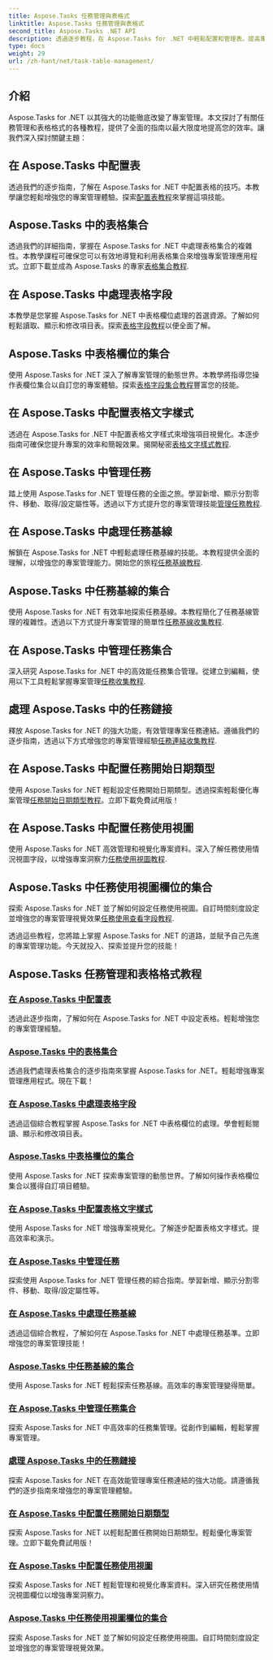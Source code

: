 ```yaml
---
title: Aspose.Tasks 任務管理與表格式
linktitle: Aspose.Tasks 任務管理與表格式
second_title: Aspose.Tasks .NET API
description: 透過逐步教程，在 Aspose.Tasks for .NET 中輕鬆配置和管理表。提高專案管理效率和表達能力。
type: docs
weight: 29
url: /zh-hant/net/task-table-management/
---
```

## 介紹

Aspose.Tasks for .NET 以其強大的功能徹底改變了專案管理。本文探討了有關任務管理和表格格式的各種教程，提供了全面的指南以最大限度地提高您的效率。讓我們深入探討關鍵主題：

## 在 Aspose.Tasks 中配置表

透過我們的逐步指南，了解在 Aspose.Tasks for .NET 中配置表格的技巧。本教學讓您輕鬆增強您的專案管理體驗。探索[配置表教程](./configuring-tables/)來掌握這項技能。

## Aspose.Tasks 中的表格集合

透過我們的詳細指南，掌握在 Aspose.Tasks for .NET 中處理表格集合的複雜性。本教學課程可確保您可以有效地導覽和利用表格集合來增強專案管理應用程式。立即下載並成為 Aspose.Tasks 的專家[表格集合教程](./table-collection/).

## 在 Aspose.Tasks 中處理表格字段

本教學是您掌握 Aspose.Tasks for .NET 中表格欄位處理的首選資源。了解如何輕鬆讀取、顯示和修改項目表。探索[表格字段教程](./table-fields/)以便全面了解。

## Aspose.Tasks 中表格欄位的集合

使用 Aspose.Tasks for .NET 深入了解專案管理的動態世界。本教學將指導您操作表欄位集合以自訂您的專案體驗。探索[表格字段集合教程](./table-field-collection/)豐富您的技能。

## 在 Aspose.Tasks 中配置表格文字樣式

透過在 Aspose.Tasks for .NET 中配置表格文字樣式來增強項目視覺化。本逐步指南可確保您提升專案的效率和簡報效果。揭開秘密[表格文字樣式教程](./table-text-styles/).

## 在 Aspose.Tasks 中管理任務

踏上使用 Aspose.Tasks for .NET 管理任務的全面之旅。學習新增、顯示分割零件、移動、取得/設定屬性等。透過以下方式提升您的專案管理技能[管理任務教程](./managing-tasks/).

## 在 Aspose.Tasks 中處理任務基線

解鎖在 Aspose.Tasks for .NET 中輕鬆處理任務基線的技能。本教程提供全面的理解，以增強您的專案管理能力。開始您的旅程[任務基線教程](./task-baselines/).

## Aspose.Tasks 中任務基線的集合

使用 Aspose.Tasks for .NET 有效率地探索任務基線。本教程簡化了任務基線管理的複雜性。透過以下方式提升專案管理的簡單性[任務基線收集教程](./task-baseline-collection/).

## 在 Aspose.Tasks 中管理任務集合

深入研究 Aspose.Tasks for .NET 中的高效能任務集合管理。從建立到編輯，使用以下工具輕鬆掌握專案管理[任務收集教程](./task-collection/).

## 處理 Aspose.Tasks 中的任務鏈接

釋放 Aspose.Tasks for .NET 的強大功能，有效管理專案任務連結。遵循我們的逐步指南，透過以下方式增強您的專案管理經驗[任務連結收集教程](./task-link-collection/).

## 在 Aspose.Tasks 中配置任務開始日期類型

使用 Aspose.Tasks for .NET 輕鬆設定任務開始日期類型。透過探索輕鬆優化專案管理[任務開始日期類型教程](./task-start-date-types/)。立即下載免費試用版！

## 在 Aspose.Tasks 中配置任務使用視圖

使用 Aspose.Tasks for .NET 高效管理和視覺化專案資料。深入了解任務使用情況視圖字段，以增強專案洞察力[任務使用視圖教程](./task-usage-views/).

## Aspose.Tasks 中任務使用視圖欄位的集合

探索 Aspose.Tasks for .NET 並了解如何設定任務使用視圖。自訂時間刻度設定並增強您的專案管理視覺效果[任務使用查看字段教程](./task-usage-view-fields/).

透過這些教程，您將踏上掌握 Aspose.Tasks for .NET 的道路，並賦予自己先進的專案管理功能。今天就投入、探索並提升您的技能！
## Aspose.Tasks 任務管理和表格格式教程
### [在 Aspose.Tasks 中配置表](./configuring-tables/)
透過此逐步指南，了解如何在 Aspose.Tasks for .NET 中設定表格。輕鬆增強您的專案管理經驗。
### [Aspose.Tasks 中的表格集合](./table-collection/)
透過我們處理表格集合的逐步指南來掌握 Aspose.Tasks for .NET。輕鬆增強專案管理應用程式。現在下載！
### [在 Aspose.Tasks 中處理表格字段](./table-fields/)
透過這個綜合教程掌握 Aspose.Tasks for .NET 中表格欄位的處理。學會輕鬆閱讀、顯示和修改項目表。
### [Aspose.Tasks 中表格欄位的集合](./table-field-collection/)
使用 Aspose.Tasks for .NET 探索專案管理的動態世界。了解如何操作表格欄位集合以獲得自訂項目體驗。
### [在 Aspose.Tasks 中配置表格文字樣式](./table-text-styles/)
使用 Aspose.Tasks for .NET 增強專案視覺化。了解逐步配置表格文字樣式。提高效率和演示。
### [在 Aspose.Tasks 中管理任務](./managing-tasks/)
探索使用 Aspose.Tasks for .NET 管理任務的綜合指南。學習新增、顯示分割零件、移動、取得/設定屬性等。
### [在 Aspose.Tasks 中處理任務基線](./task-baselines/)
透過這個綜合教程，了解如何在 Aspose.Tasks for .NET 中處理任務基準。立即增強您的專案管理技能！
### [Aspose.Tasks 中任務基線的集合](./task-baseline-collection/)
使用 Aspose.Tasks for .NET 輕鬆探索任務基線。高效率的專案管理變得簡單。
### [在 Aspose.Tasks 中管理任務集合](./task-collection/)
探索 Aspose.Tasks for .NET 中高效率的任務集管理。從創作到編輯，輕鬆掌握專案管理。
### [處理 Aspose.Tasks 中的任務鏈接](./task-link-collection/)
探索 Aspose.Tasks for .NET 在高效能管理專案任務連結的強大功能。請遵循我們的逐步指南來增強您的專案管理體驗。
### [在 Aspose.Tasks 中配置任務開始日期類型](./task-start-date-types/)
探索 Aspose.Tasks for .NET 以輕鬆配置任務開始日期類型。輕鬆優化專案管理。立即下載免費試用版！
### [在 Aspose.Tasks 中配置任務使用視圖](./task-usage-views/)
探索 Aspose.Tasks for .NET 輕鬆管理和視覺化專案資料。深入研究任務使用情況視圖欄位以增強專案洞察力。
### [Aspose.Tasks 中任務使用視圖欄位的集合](./task-usage-view-fields/)
探索 Aspose.Tasks for .NET 並了解如何設定任務使用視圖。自訂時間刻度設定並增強您的專案管理視覺效果。